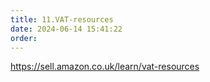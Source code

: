 ```yaml
---
title: 11.VAT-resources
date: 2024-06-14 15:41:22
order: 
---
```


https://sell.amazon.co.uk/learn/vat-resources